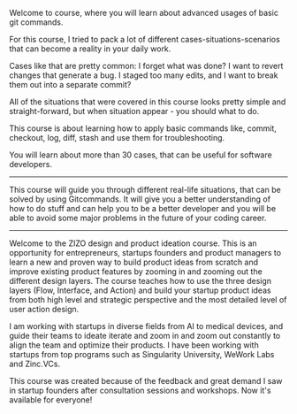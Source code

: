Welcome to course, where you will learn about advanced usages of basic git commands.

For this course, I tried to pack a lot of different cases-situations-scenarios that can become a reality in your daily work.

Cases like that are pretty common:
I forget what was done?
I want to revert changes that generate a bug.
I staged too many edits, and I want to break them out into a separate commit?

All of the situations that were covered in this course looks pretty simple and straight-forward, but when situation appear - you should what to do.

This course is about learning how to apply basic commands like, commit, checkout, log, diff, stash and use them for troubleshooting.

You will learn about more than 30 cases, that can be useful for software developers.

---

This course will guide you through different real-life situations, that can be solved by using Gitcommands.
It will give you a better understanding of how to do stuff and can help you to be a better developer and you will be able to avoid some major problems in the future of your coding career.


<!--

I'm very glad that you decide to join my course.
Knowledge of pull requests is essential for any software engineer, in my opinion. Communication and collaboration skills are undervalued at modern tech society.

I think you cannot create great software on your own.
When you working as a team member, collaboration is a very crucial part of the process. When you can showcase what you're doing and communicate with other people while you showing your code - you can accomplish more. And spend less time.


Hope you will enjoy this course! Good luck.

-->
--------



Welcome to the ZIZO design and product ideation course. This is an opportunity for entrepreneurs, startups founders and product managers to learn a new and proven way to build product ideas from scratch and improve existing product features by zooming in and zooming out the different design layers. The course teaches how to use the three design layers (Flow, Interface, and Action) and build your startup product ideas from both high level and strategic perspective and the most detailed level of user action design.

I am working with startups in diverse fields from AI to medical devices, and guide their teams to ideate iterate and zoom in and zoom out constantly to align the team and optimize their products. I have been working with startups from top programs such as Singularity University, WeWork Labs and Zinc.VCs.

This course was created because of the feedback and great demand I saw in startup founders after consultation sessions and workshops. Now it's available for everyone!
